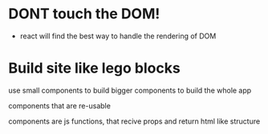 # DONT touch the DOM!

- react will find the best way to handle the rendering of DOM

# Build site like lego blocks

use small components to build bigger components to build the whole app

components that are re-usable

components are js functions, that recive props and return html like structure
